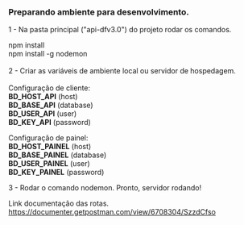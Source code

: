 <strong><h3>Preparando ambiente para desenvolvimento.</h3></strong>

1 - Na pasta principal ("api-dfv3.0") do projeto rodar os comandos.

npm install 
<br>
npm install -g nodemon 
<br>
<br>
2 - Criar as variáveis de ambiente local ou servidor de hospedagem.
<br>
<br>
Configuração de cliente:
<br>
<strong>BD_HOST_API</strong> (host)
<br>
<strong>BD_BASE_API</strong> (database)
<br>
<strong>BD_USER_API</strong> (user)
<br>
<strong>BD_KEY_API</strong> (password)
<br>

Configuração de painel:
<br>
<strong>BD_HOST_PAINEL</strong> (host)<br>
<strong>BD_BASE_PAINEL</strong> (database)<br>
<strong>BD_USER_PAINEL</strong> (user)<br>
<strong>BD_KEY_PAINEL</strong> (password)<br>

3 - Rodar o comando nodemon. Pronto, servidor rodando!

Link documentação das rotas.
https://documenter.getpostman.com/view/6708304/SzzdCfso
